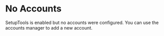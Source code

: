 # No Accounts

SetupTools is enabled but no accounts were configured. You can use the accounts manager to add a new account.
